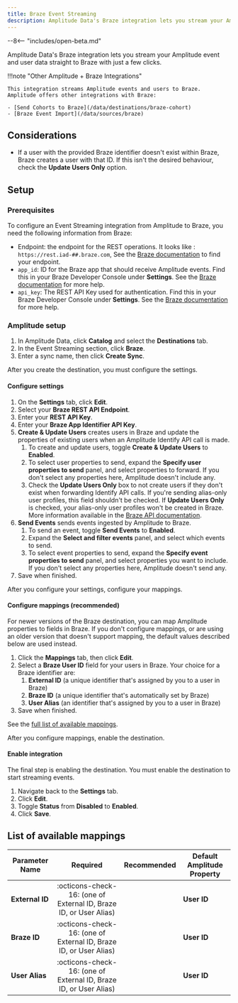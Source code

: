 ```yaml
---
title: Braze Event Streaming
description: Amplitude Data's Braze integration lets you stream your Amplitude event and user data straight to Braze with just a few clicks.
---
```


--8<-- "includes/open-beta.md"

Amplitude Data's Braze integration lets you stream your Amplitude event and user data straight to Braze with just a few clicks.

!!!note "Other Amplitude + Braze Integrations"

    This integration streams Amplitude events and users to Braze. Amplitude offers other integrations with Braze:

    - [Send Cohorts to Braze](/data/destinations/braze-cohort)
    - [Braze Event Import](/data/sources/braze)

## Considerations

- If a user with the provided Braze identifier doesn't exist within Braze, Braze creates a user with that ID. If this isn't the desired behaviour, check the **Update Users Only** option.

## Setup

### Prerequisites

To configure an Event Streaming integration from Amplitude to Braze, you need the following information from Braze:

- Endpoint: the endpoint for the REST operations. It looks like : `https://rest.iad-##.braze.com`, See the [Braze documentation](https://www.braze.com/docs/api/basics/#endpoints) to find your endpoint.
- `app_id`: ID for the Braze app that should receive Amplitude events. Find this in your Braze Developer Console under **Settings**. See the [Braze documentation](https://www.braze.com/docs/api/identifier_types/#the-app-identifier-api-key) for more help.
- `api_key`: The REST API Key used for authentication. Find this in your Braze Developer Console under **Settings**. See the [Braze documentation](https://www.braze.com/docs/api/basics/#rest-api-key) for more help.

### Amplitude setup

1. In Amplitude Data, click **Catalog** and select the **Destinations** tab.
2. In the Event Streaming section, click **Braze**.
3. Enter a sync name, then click **Create Sync**.

After you create the destination, you must configure the settings.

#### Configure settings

1. On the **Settings** tab, click **Edit**.
2. Select your **Braze REST API Endpoint**.
3. Enter your **REST API Key**.
4. Enter your **Braze App Identifier API Key**.
5. **Create & Update Users** creates users in Braze and update the properties of existing users when an Amplitude Identify API call is made.
      1. To create and update users, toggle **Create & Update Users** to **Enabled**.
      2. To select user properties to send, expand the **Specify user properties to send** panel, and select properties to forward. If you don't select any properties here, Amplitude doesn't include any.
      3. Check the **Update Users Only** box to not create users if they don't exist when forwarding Identify API calls. If you're sending alias-only user profiles, this field shouldn't be checked. If **Update Users Only** is checked, your alias-only user profiles won't be created in Braze. More information available in the [Braze API documentation](https://www.braze.com/docs/api/objects_filters/user_attributes_object).
6. **Send Events** sends events ingested by Amplitude to Braze.
      1. To send an event, toggle **Send Events** to **Enabled**.
      2. Expand the **Select and filter events** panel, and select which events to send.
      3. To select event properties to send, expand the **Specify event properties to send** panel, and select properties you want to include. If you don't select any properties here, Amplitude doesn't send any.
7. Save when finished.

After you configure your settings, configure your mappings.

#### Configure mappings (recommended)

For newer versions of the Braze destination, you can map Amplitude properties to fields in Braze. If you don't configure mappings, or are using an older version that doesn't support mapping, the default values described below are used instead.

1. Click the **Mappings** tab, then click **Edit**.
2. Select a **Braze User ID** field for your users in Braze. Your choice for a Braze identifier are:
    1. **External ID** (a unique identifier that's assigned by you to a user in Braze)
    2. **Braze ID** (a unique identifier that's automatically set by Braze)
    3. **User Alias** (an identifier that's assigned by you to a user in Braze)
3. Save when finished.

See the [full list of available mappings](#list-of-available-mappings).

After you configure mappings, enable the destination.

#### Enable integration

The final step is enabling the destination. You must enable the destination to start streaming events.

1. Navigate back to the **Settings** tab.
2. Click **Edit**.
3. Toggle **Status** from **Disabled** to **Enabled**.
4. Click **Save**.

## List of available mappings

| Parameter Name  | Required                                                          | Recommended | Default Amplitude Property |
|-----------------|:-----------------------------------------------------------------:|:-----------:|----------------------------|
| **External ID** | :octicons-check-16: (one of External ID, Braze ID, or User Alias) |             | **User ID**                |
| **Braze ID**    | :octicons-check-16: (one of External ID, Braze ID, or User Alias) |             | **User ID**                |
| **User Alias**  | :octicons-check-16: (one of External ID, Braze ID, or User Alias) |             | **User ID**                |

